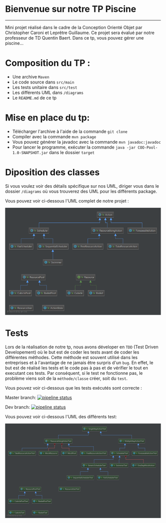 Bienvenue sur notre TP Piscine
===================



----------
<p>Mini projet réalisé dans le cadre de la Conception Orienté Objet par Christopher Caroni et Leprêtre Guillaume. Ce projet sera évalué par notre professeur de TD Quentin Baert. Dans ce tp, vous pouvez gérer une piscine...</p>

# Composition du TP :

- Une archive `Maven`
- Le code source dans `src/main`
- Les tests unitaire dans `src/test`
- Les différents UML dans `/diagrams`
- Le `README.md` de ce tp


# Mise en place du tp:

- Télécharger l'archive à l'aide de la commande `git clone`
-  Compiler avec la commande `mvn package`
- Vous pouvez générer la javadoc avec la commande `mvn javadoc:javadoc`
- Pour lancer le programme, exécuter la commande  `java -jar COO-Pool-1.0-SNAPSHOT.jar` dans le dossier `target`


# Diposition des classes

Si vous voulez voir des détails spécifique sur nos UML, diriger vous dans le dossier `/diagrams` où vous trouverez des UML pour les différents package.
<p>Vous pouvez voir ci-dessous l'UML complet de notre projet :</p>

![image](diagrams/coo.png)



# Tests

Lors de la réalisation de notre tp, nous avons déveloper en `TDD` (Test Driven Developement) où le but est de coder les tests avant de coder les différentes méthodes.
Cette méthode est souvent utilisé dans les entreprises et à l'avantage de ne jamais être surpris d'un `bug`. En effet, le but est de réalisé les tests et le code pas à pas et de vérifier le tout en executant ces tests. Par conséquent, si le test ne fonctionne pas, le problème viens soit de la `méthode/classe` créer, soit du `test`. 
<p>Vous pouvez voir ci-dessous que les tests exécutés sont correcte :</p>

Master branch:
[![pipeline status](https://gitlab-etu.fil.univ-lille1.fr/caroni/COO-Pool/badges/master/pipeline.svg)](https://gitlab-etu.fil.univ-lille1.fr/caroni/COO-Pool/commits/master)

Dev branch:
[![pipeline status](https://gitlab-etu.fil.univ-lille1.fr/caroni/COO-Pool/badges/dev/pipeline.svg)](https://gitlab-etu.fil.univ-lille1.fr/caroni/COO-Pool/commits/dev)


Vous pouvez voir ci-dessous l'UML des différents test: 


![image](diagrams/tests.png)
